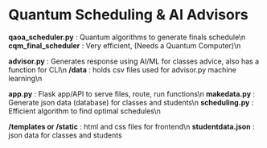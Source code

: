 # Quantum Scheduling & AI Advisors

**qaoa_scheduler.py** : Quantum algorithms to generate finals schedule\n
**cqm_final_scheduler** : Very efficient, (Needs a Quantum Computer)\n

**advisor.py** : Generates response using AI/ML for classes advice, also has a function for CLI\n
**/data** : holds csv files used for advisor.py machine learning\n

**app.py** : Flask app/API to serve files, route, run functions\n
**makedata.py** : Generate json data (database) for classes and students\n
**scheduling.py** : Efficient algorithm to find optimal schedules\n

**/templates or /static** : html and css files for frontend\n
**studentdata.json** : json data for classes and students
